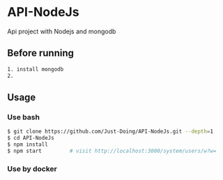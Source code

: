 # API-NodeJs
Api project with Nodejs and mongodb

## Before running
```bash
1. install mongodb
2. 
```

## Usage

### Use bash
```bash
$ git clone https://github.com/Just-Doing/API-NodeJs.git --depth=1
$ cd API-NodeJs
$ npm install
$ npm start         # visit http://localhost:3000/system/users/w?w=
```

### Use by docker

